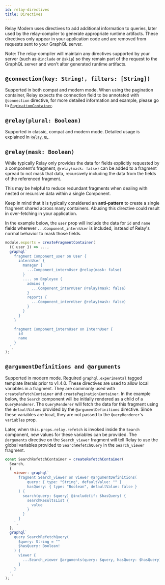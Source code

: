 ```yaml
---
id: relay-directives
title: Directives
---
```


Relay Modern uses directives to add additional information to queries, later used by the relay-compiler to generate appropriate runtime artifacts. These directives only appear in your application code and are removed from requests sent to your GraphQL server. 

Note: The relay-compiler will maintain any directives supported by your server (such as `@include` or `@skip`) so they remain part of the request to the GraphQL server and won't alter generated runtime artifacts.

## `@connection(key: String!, filters: [String])`

Supported in both compat and modern mode. When using the pagination container, Relay expects the connection field to be annotated with `@connection` directive, for more detailed information and example, please go to [`PaginationContainer`](./pagination-container.html#connection-directive).

## `@relay(plural: Boolean)`

Supported in classic, compat and modern mode. Detailed usage is explained in [`Relay.QL`](./api-reference-relay-ql.html#array-fields).

## `@relay(mask: Boolean)`

While typically Relay only provides the data for fields explicitly requested by a component's fragment, `@relay(mask: false)` can be added to a fragment spread to not mask that data, recursively including the data from the fields of the referenced fragment.

This may be helpful to reduce redundant fragments when dealing with nested or recursive data within a single Component.

Keep in mind that it is typically considered an **anti-pattern** to create a single fragment shared across many containers. Abusing this directive could result in over-fetching in your application.

In the example below, the `user` prop will include the data for `id` and `name` fields wherever `...Component_internUser` is included, instead of Relay's normal behavior to mask those fields.

```javascript
module.exports = createFragmentContainer(
  ({ user }) => ...,
  graphql`
    fragment Component_user on User {
      internUser {
        manager {
          ...Component_internUser @relay(mask: false)
        }
        .... on Employee {
          admins {
            ...Component_internUser @relay(mask: false)
          }
          reports {
            ...Component_internUser @relay(mask: false)
          }
        }
      }
    }

    fragment Component_internUser on InternUser {
      id
      name
    }
  `,
);
```

## `@argumentDefinitions and @arguments`

Supported in modern mode. Required `graphql.experimental` tagged template literals prior to v1.4.0. These directives are used to allow local variables in a fragment. They are commonly used with `createRefetchContainer` and `createPaginationContainer`. In the example below, the `Search` component will be initially rendered as a child of a `QueryRenderer`. The `QueryRenderer` will fetch the data for this fragment using the `defaultValues` provided by the `@argumentDefinitions` directive. Since these variables are local, they are not passed to the `QueryRenderer`'s `variables` prop.

Later, when `this.props.relay.refetch` is invoked inside the `Search` component, new values for these variables can be provided. The `@arguments` directive on the `Search_viewer` fragment will tell Relay to use the global variables provided to `SearchRefetchQuery` in the `Search_viewer` fragment.

```javascript
const SearchRefetchContainer = createRefetchContainer(
  Search,
  {
    viewer: graphql`
      fragment Search_viewer on Viewer @argumentDefinitions(
          query: { type: "String", defaultValue: "" }
          hasQuery: { type: "Boolean", defaultValue: false }
      ) {
        search(query: $query) @include(if: $hasQuery) {
          searchResultsList {
            value
          }
        }
      }
    `,
  },
  graphql`
    query SearchRefetchQuery(
      $query: String = ""
      $hasQuery: Boolean! 
    ) {
      viewer {
        ...Search_viewer @arguments(query: $query, hasQuery: $hasQuery)
      }
    }
  `,
);
```
